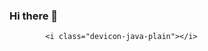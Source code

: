 ### Hi there 👋




<link rel="stylesheet" href="https://cdn.jsdelivr.net/gh/devicons/devicon@v2.15.1/devicon.min.css"> 


            <i class="devicon-java-plain"></i>
          
          
          
